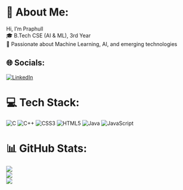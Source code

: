 # 💫 About Me:
 Hi, I’m Praphull <br>🎓 B.Tech CSE (AI & ML), 3rd Year <br>🤖 Passionate about Machine Learning, AI, and emerging technologies


## 🌐 Socials:
[![LinkedIn](https://img.shields.io/badge/LinkedIn-%230077B5.svg?logo=linkedin&logoColor=white)](https://linkedin.com/in/praphulln21) 

# 💻 Tech Stack:
![C](https://img.shields.io/badge/c-%2300599C.svg?style=flat&logo=c&logoColor=white) ![C++](https://img.shields.io/badge/c++-%2300599C.svg?style=flat&logo=c%2B%2B&logoColor=white) ![CSS3](https://img.shields.io/badge/css3-%231572B6.svg?style=flat&logo=css3&logoColor=white) ![HTML5](https://img.shields.io/badge/html5-%23E34F26.svg?style=flat&logo=html5&logoColor=white) ![Java](https://img.shields.io/badge/java-%23ED8B00.svg?style=flat&logo=openjdk&logoColor=white) ![JavaScript](https://img.shields.io/badge/javascript-%23323330.svg?style=flat&logo=javascript&logoColor=%23F7DF1E)
# 📊 GitHub Stats:
![](https://github-readme-stats.vercel.app/api?username=praphulln21&theme=merko&hide_border=false&include_all_commits=false&count_private=false)<br/>
![](https://nirzak-streak-stats.vercel.app/?user=praphulln21&theme=merko&hide_border=false)<br/>
![](https://github-readme-stats.vercel.app/api/top-langs/?username=praphulln21&theme=merko&hide_border=false&include_all_commits=false&count_private=false&layout=compact)

